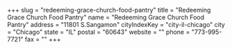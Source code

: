 +++
slug = "redeeming-grace-church-food-pantry"
title = "Redeeming Grace Church Food Pantry"
name = "Redeeming Grace Church Food Pantry"
address = "11801 S.Sangamon"
cityIndexKey = "city-il-chicago"
city = "Chicago"
state = "IL"
postal = "60643"
website = ""
phone = "773-995-7721"
fax = ""
+++
